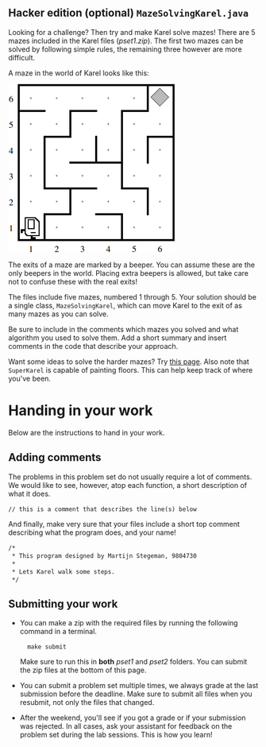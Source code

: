 
## Hacker edition (optional) `MazeSolvingKarel.java`

Looking for a challenge? Then try and make Karel solve mazes! There are 5 mazes 
included in the Karel files (*pset1.zip*). The first two mazes can be solved by
following simple rules, the remaining three however are more difficult.

A maze in the world of Karel looks like this:

![A maze in the world of Karel.](figure8.png)

The exits of a maze are marked by a beeper. You can assume these are the only
beepers in the world. Placing extra beepers is allowed, but take care not to
confuse these with the real exits!

The files include five mazes, numbered 1 through 5. Your solution should be a
single class, `MazeSolvingKarel`, which can move Karel to the exit of as many 
mazes as you can solve.

Be sure to include in the comments which mazes you solved and what algorithm 
you used to solve them. Add a short summary and insert comments in the code 
that describe your approach.

Want some ideas to solve the harder mazes? Try
[this page](http://www.astrolog.org/labyrnth/algrithm.htm). Also note that
`SuperKarel` is capable of painting floors. This can help keep track of where
you've been.

# Handing in your work

Below are the instructions to hand in your work.

## Adding comments

The problems in this problem set do not usually require a lot of
comments. We would like to see, however, atop each function, a short description
of what it does.

	// this is a comment that describes the line(s) below

And finally, make very sure that your files include a short top comment
describing what the program does, and your name!

	/*
	 * This program designed by Martijn Stegeman, 9804730
	 *
	 * Lets Karel walk some steps.
	 */

## Submitting your work

* You can make a zip with the required files by running the following command
  in a terminal.

        make submit

  Make sure to run this in **both** *pset1* and *pset2* folders. You can submit 
  the zip files at the bottom of this page.
    
* You can submit a problem set multiple times, we always grade at the last
  submission before the deadline. Make sure to submit all files when you
  resubmit, not only the files that changed.
  
* After the weekend, you'll see if you got a grade or if your submission was
  rejected. In all cases, ask your assistant for feedback on the problem set 
  during the lab sessions. This is how you learn!


